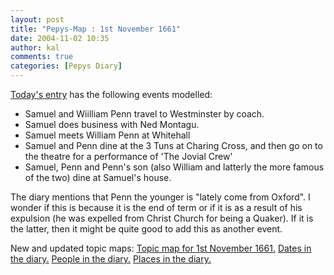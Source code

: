 ```yaml
---
layout: post
title: "Pepys-Map : 1st November 1661"
date: 2004-11-02 10:35
author: kal
comments: true
categories: [Pepys Diary]
---
```

<a href="http://www.pepysdiary.com/archive/1661/11/01/index.php">Today's entry</a> has the following events modelled:
<ul><li>Samuel and Wiilliam Penn travel to Westminster by coach.</li><li>Samuel does business with Ned Montagu.</li><li>Samuel meets William Penn at Whitehall</li><li>Samuel and Penn dine at the 3 Tuns at Charing Cross, and then go on to the theatre for a performance of 'The Jovial Crew'</li><li>Samuel, Penn and Penn's son (also William and latterly the more famous of the two) dine at Samuel's house.</li></ul>
The diary mentions that Penn the younger is "lately come from Oxford". I wonder if this is because it is the end of term or if it is as a result of his expulsion (he was expelled from Christ Church for being a Quaker). If it is the latter, then it might be quite good to add this as another event.

<!--more-->
New and updated topic maps:
<a href="http://www.techquila.com/blog/archives/16611101.ltm">Topic map for 1st November 1661.</a>
<a href="http://www.techquila.com/blog/archives/pepys-diary-dates.ltm">Dates in the diary.</a>
<a href="http://www.techquila.com/blog/archives/pepys-diary-people.ltm">People in the diary.</a>
<a href="http://www.techquila.com/blog/archives/pepys-diary-places.ltm">Places in the diary.</a>

